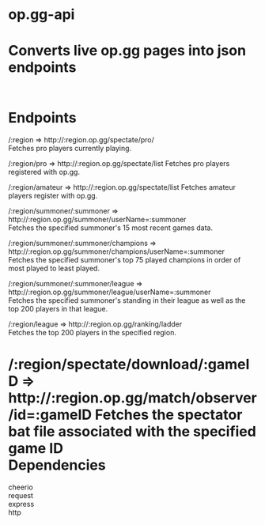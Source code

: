 op.gg-api
=========
Converts live op.gg pages into json endpoints  
<br><br>
Endpoints
==========
/:region => http://:region.op.gg/spectate/pro/  
Fetches pro players currently playing.

/:region/pro => http://:region.op.gg/spectate/list
Fetches pro players registered with op.gg.

/:region/amateur => http://:region.op.gg/spectate/list
Fetches amateur players register with op.gg.

/:region/summoner/:summoner => http://:region.op.gg/summoner/userName=:summoner  
Fetches the specified summoner's 15 most recent games data.

/:region/summoner/:summoner/champions => http://:region.op.gg/summoner/champions/userName=:summoner  
Fetches the specified summoner's top 75 played champions in order of most played to least played.

/:region/summoner/:summoner/league => http://:region.op.gg/summoner/league/userName=:summoner  
Fetches the specified summoner's standing in their league as well as the top 200 players in that league.

/:region/league => http://:region.op.gg/ranking/ladder  
Fetches the top 200 players in the specified region.

/:region/spectate/download/:gameID => http://:region.op.gg/match/observer/id=:gameID
Fetches the spectator bat file associated with the specified game ID
<br>
Dependencies
==========
cheerio  
request  
express  
http
